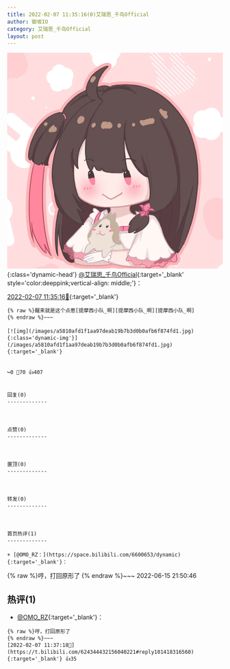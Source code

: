 ```yaml
---
title: 2022-02-07 11:35:16(0)艾瑞思_千鸟Official
author: 御坂IO
category: 艾瑞思_千鸟Official
layout: post
---
```


![img](/images/7e08840c56f251de28bdf766b647bd5fe9a5d50a.jpg){:class='dynamic-head'}
[@艾瑞思_千鸟Official](https://space.bilibili.com/1090010845/dynamic){:target='_blank' style='color:deeppink;vertical-align: middle;'}：

[2022-02-07 11:35:16🔗](https://t.bilibili.com/624344432156040221){:target='_blank'}

~~~
{% raw %}醒来就是这个点惹[提摩西小队_啊][提摩西小队_啊][提摩西小队_啊]
{% endraw %}~~~

[![img](/images/a5810afd1f1aa97deab19b7b3d0b0afb6f874fd1.jpg){:class='dynamic-img'}](/images/a5810afd1f1aa97deab19b7b3d0b0afb6f874fd1.jpg){:target='_blank'}


↪️0 💬70 👍407


回复(0)
-------------



点赞(0)
-------------



置顶(0)
-------------



转发(0)
-------------



首页热评(1)
-------------

+ [@OMO_RZ：](https://space.bilibili.com/6600653/dynamic){:target='_blank'}：
~~~
{% raw %}哼，打回原形了
{% endraw %}~~~
2022-06-15 21:50:46


热评(1)
-------------

+ [@OMO_RZ](https://space.bilibili.com/6600653/dynamic){:target='_blank'}：
~~~
{% raw %}哼，打回原形了
{% endraw %}~~~
[2022-02-07 11:37:18🔗](https://t.bilibili.com/624344432156040221#reply101418316560){:target='_blank'} 👍35


